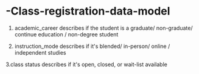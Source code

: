 # -Class-registration-data-model
1. academic_career describes if the student is a graduate/ non-graduate/ continue education / non-degree student

2. instruction_mode describes if it's blended/ in-person/ online / independent studies

3.class status describes if it's open, closed, or wait-list available
